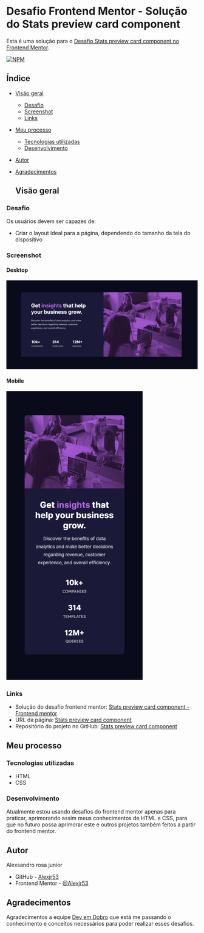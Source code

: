 # Desafio Frontend Mentor - Solução do Stats preview card component

Esta é uma solução para o [Desafio Stats preview card component no Frontend Mentor](https://www.frontendmentor.io/challenges/stats-preview-card-component-8JqbgoU62).

[![NPM](https://img.shields.io/bower/l/MI)](https://github.com/Alexjr53/stats-preview-card-component/blob/main/LICENSE)

## Índice

- [Visão geral](#visão-geral)
  - [Desafio](#desafio)
  - [Screenshot](#screenshot)
  - [Links](#links)
- [Meu processo](#meu-processo)
  - [Tecnologias utilizadas](#tecnologias-utilizadas)
  - [Desenvolvimento](#desenvolvimento)
- [Autor](#autor)
- [Agradecimentos](#agradecimentos)

  ## Visão geral

### Desafio

Os usuários devem ser capazes de:

- Criar o layout ideal para a página, dependendo do tamanho da tela do dispositivo

### Screenshot
#### Desktop
![Stats preview card component](src/design/screenshot-desktop.png)

#### Mobile
![Stats preview card component](src/design/screenshot-mobile.png)

### Links

- Solução do desafio frontend mentor: [Stats preview card component - Frontend mentor](https://www.frontendmentor.io/solutions/stats-preview-card-component-t0KXPBsI3t)
- URL da página: [Stats preview card component](https://alexjr53.github.io/stats-preview-card-component/) 
- Repositório do projeto no GitHub: [Stats preview card component](https://github.com/Alexjr53/stats-preview-card-component)

## Meu processo

### Tecnologias utilizadas

- HTML
- CSS

### Desenvolvimento

Atualmente estou usando desafios do frontend mentor apenas para praticar, aprimorando assim meus conhecimentos de HTML e CSS, para que no futuro possa aprimorar este e outros projetos também feitos a partir do frontend mentor.

## Autor
Alexsandro rosa junior

- GitHub - [Alexjr53](https://github.com/Alexjr53)
- Frontend Mentor - [@Alexjr53](https://www.frontendmentor.io/profile/Alexjr53)

## Agradecimentos
Agradecimentos a equipe [Dev em Dobro](https://www.instagram.com/devemdobro/) que está me passando o conhecimento e conceitos necessários para poder realizar esses desafios.
